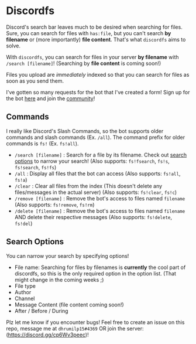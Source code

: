 # Discordfs

Discord's search bar leaves much to be desired when searching for files. Sure, you can search for files with `has:file`, but you can't search **by filename** or (more importantly) **file content**. That's what `discordfs` aims to solve.

With `discordfs`, you can search for files in your server **by filename** with `/search [filename]`! (Searching by **file content** is coming soon!) 

Files you upload are *immediately* indexed so that you can search for files as soon as you send them.

I've gotten so many requests for the bot that I've created a form! Sign up for the bot [here](https://forms.gle/UrhqHZNQhJHSdYpW7) and join the [community](https://discord.gg/rp8aZSjevn)!
<!-- Use the last working version [here](https://discord.com/api/oauth2/authorize?client_id=837345172105723985&permissions=2147593280&scope=bot%20applications.commands). -->

<!-- The testing version of this bot was recently up but I took it down to make sure it performed as expected. -->

## Commands

I really like Discord's Slash Commands, so the bot supports older commands and slash commands (Ex. `/all`). The command prefix for older commands is `fs!` (Ex. `fs!all`).

- `/search [filename]` : Search for a file by its filename. Check out [search options](#search-options) to narrow your search! (Also supports: `fs!fsearch`, `fs!s`, `fs!search`, `fs!fs`)
- `/all` : Display all files that the bot can access (Also supports: `fs!all`, `fs!a`)
- `/clear` : Clear all files from the index (This doesn't delete any files/messages in the actual server) (Also supports: `fs!clear`, `fs!c`)
- `/remove [filename]` : Remove the bot's access to files named `filename` (Also supports: `fs!remove`, `fs!rm`)
- `/delete [filename]` : Remove the bot's access to files named `filename` AND delete their respective messages (Also supports: `fs!delete`, `fs!del`)

## Search Options

You can narrow your search by specifying options!
- File name: Searching for files by filenames is **currently** the cool part of discordfs, so this is the only required option in the option list. (That might change in the coming weeks ;)
- File type
- Author
- Channel
- Message Content (file content coming soon!)
- After / Before / During

<!-- [Click here to add the bot to your server](https://discord.com/api/oauth2/authorize?client_id=837345172105723985&permissions=2147593280&scope=bot%20applications.commands)! -->

<!-- If you want to try out any experimental features, [click here to add the test bot to your server](https://discord.com/api/oauth2/authorize?client_id=841182898778275881&permissions=2147871808&scope=bot%20applications.commands)! -->

Plz let me know if you encounter bugs! Feel free to create an issue on this repo, message me at `dhrumilp15#4369` OR join the server: (https://discord.gg/cp6Wv3peec)!
